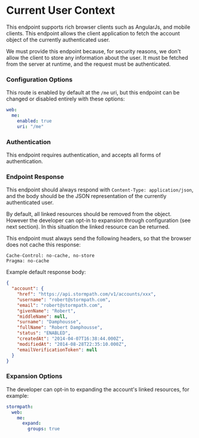 # Current User Context

This endpoint supports rich browser clients such as AngularJs, and mobile
clients.  This endpoint allows the client application to fetch the account
object of the currently authenticated user.

We must provide this endpoint because, for security reasons, we don't allow the
client to store any information about the user.  It must be fetched from the
server at runtime, and the request must be authenticated.

### Configuration Options

This route is enabled by default at the `/me` uri, but this endpoint can be
changed or disabled entirely with these options:

```yaml
web:
  me:
    enabled: true
    uri: "/me"
```

### Authentication

This endpoint requires authentication, and accepts all forms of authentication. 

### Endpoint Response

This endpoint should always respond with `Content-Type: application/json`, and
the body should be the JSON representation of the currently authenticated user.

By default, all linked resources should be removed from the object.  However the
developer can opt-in to expansion through configuration (see next section). In
this situation the linked resource can be returned.

This endpoint must always send the following headers, so that the browser does
not cache this response:

```
Cache-Control: no-cache, no-store
Pragma: no-cache
```

Example default response body:

```json
{
  "account": {
    "href": "https://api.stormpath.com/v1/accounts/xxx",
    "username": "robert@stormpath.com",
    "email": "robert@stormpath.com",
    "givenName": "Robert",
    "middleName": null,
    "surname": "Damphousse",
    "fullName": "Robert Damphousse",
    "status": "ENABLED",
    "createdAt": "2014-04-07T16:38:44.000Z",
    "modifiedAt": "2014-08-28T22:35:10.000Z",
    "emailVerificationToken": null
  }
}
```

### Expansion Options

The developer can opt-in to expanding the account's linked resources, for
example:

```yaml
stormpath:
  web:
    me:
      expand:
        groups: true
```
